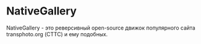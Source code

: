 # NativeGallery
NativeGallery - это реверсивный open-source движок популярного сайта transphoto.org (СТТС) и ему подобных.
